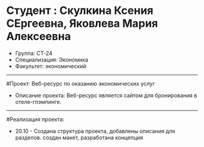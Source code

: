 # Студент : Скулкина Ксения СЕргеевна, Яковлева Мария Алексеевна
- Группа: СТ-24
- Специализация: Экономика
- Факультет: экономический
---
#Проект: Веб-ресурс по оказанию экономических услуг
- Описание проекта: Веб-ресурс является сайтом для бронирования в отеле-глэмпинге.
---
#Реализация проекта:
- 20.10 - Создана структура проекта, добавлены описания для разделов. создан макет, разработана концепция
